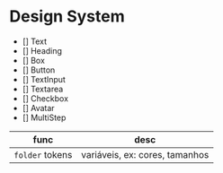 # Design System

- [] Text
- [] Heading
- [] Box
- [] Button
- [] TextInput
- [] Textarea
- [] Checkbox
- [] Avatar
- [] MultiStep

| func            | desc                           |
| --------------- | ------------------------------ |
| `folder` tokens | variáveis, ex: cores, tamanhos |
